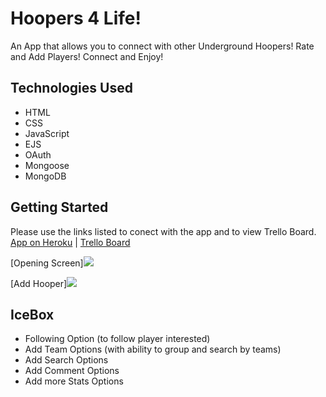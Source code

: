 # Hoopers 4 Life! 

An App that allows you to connect with other Underground Hoopers! Rate and Add Players! Connect and Enjoy!


## Technologies Used

- HTML
- CSS
- JavaScript
- EJS
- OAuth
- Mongoose
- MongoDB


## Getting Started

Please use the links listed to conect with the app and to view Trello Board.
[App on Heroku](https://hooper-4-life.herokuapp.com) | [Trello Board](https://trello.com/b/aadTGD0O/ball-is-life)

[Opening Screen]<img src="https://i.imgur.com/SyD4xSb.png">

[Add Hooper]<img src="https://i.imgur.com/3oTCynp.png">


## IceBox 
- Following Option (to follow player interested)
- Add Team Options (with ability to group and search by teams)
- Add Search Options
- Add Comment Options
- Add more Stats Options
